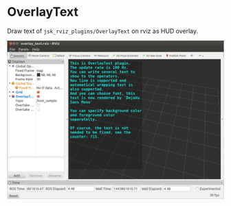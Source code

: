 # OverlayText
Draw text of `jsk_rviz_plugins/OverlayText` on rviz as HUD overlay.

![](images/overlay_text.png)
